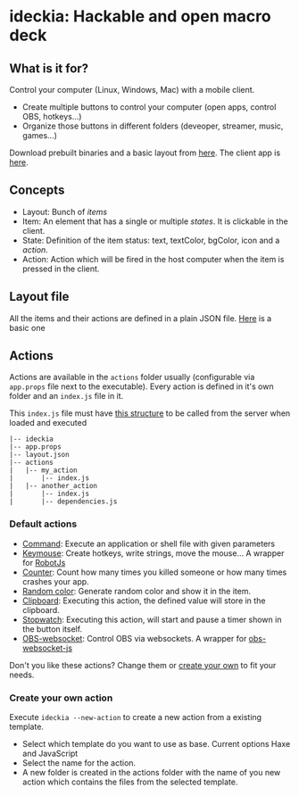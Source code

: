 # ideckia: Hackable and open macro deck

## What is it for?

Control your computer (Linux, Windows, Mac) with a mobile client.

* Create multiple buttons to control your computer (open apps, control OBS, hotkeys...)
* Organize those buttons in different folders (deveoper, streamer, music, games...)

Download prebuilt binaries and a basic layout from [here](https://github.com/ideckia/ideckia/releases). The client app is [here](https://github.com/ideckia/mobile_client/releases).

## Concepts

* Layout: Bunch of _items_
* Item: An element that has a single or multiple _states_. It is clickable in the client.
* State: Definition of the item status: text, textColor, bgColor, icon and a _action_.
* Action: Action which will be fired in the host computer when the item is pressed in the client.

## Layout file

All the items and their actions are defined in a plain JSON file. [Here](https://github.com/ideckia/ideckia/blob/master/layout.json) is a basic one

## Actions

Actions are available in the `actions` folder usually (configurable via `app.props` file next to the executable). Every action is defined in it's own folder and an `index.js` file in it.

This `index.js` file must have [this structure](https://github.com/ideckia/ideckia_api#action-structure) to be called from the server when loaded and executed

```
|-- ideckia
|-- app.props
|-- layout.json
|-- actions
|   |-- my_action
|       |-- index.js
|   |-- another_action
|       |-- index.js
|       |-- dependencies.js
```
### Default actions

* [Command](https://github.com/ideckia/action_command): Execute an application or shell file with given parameters 
* [Keymouse](https://github.com/ideckia/action_keymouse): Create hotkeys, write strings, move the mouse... A wrapper for [RobotJs](http://robotjs.io/)
* [Counter](https://github.com/ideckia/action_counter): Count how many times you killed someone or how many times crashes your app.
* [Random color](https://github.com/ideckia/action_random-color): Generate random color and show it in the item.
* [Clipboard](https://github.com/ideckia/action_clipboard): Executing this action, the defined value will store in the clipboard.
* [Stopwatch](https://github.com/ideckia/action_stopwatch): Executing this action, will start and pause a timer shown in the button itself.
* [OBS-websocket](https://github.com/ideckia/action_obs-websocket): Control OBS via websockets. A wrapper for [obs-websocket-js](https://www.npmjs.com/package/obs-websocket-js)

Don't you like these actions? Change them or [create your own](#create-your-own-action) to fit your needs.

### Create your own action

Execute `ideckia --new-action` to create a new action from a existing template.
  * Select which template do you want to use as base. Current options Haxe and JavaScript
  * Select the name for the action.
  * A new folder is created in the actions folder with the name of you new action which contains the files from the selected template.
